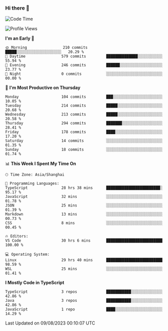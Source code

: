### Hi there 👋

<!--
**waynelwz/waynelwz** is a ✨ _special_ ✨ repository because its `README.md` (this file) appears on your GitHub profile.

Here are some ideas to get you started:

- 🔭 I’m currently working on ...
- 🌱 I’m currently learning ...
- 👯 I’m looking to collaborate on ...
- 🤔 I’m looking for help with ...
- 💬 Ask me about ...
- 📫 How to reach me: ...
- 😄 Pronouns: ...
- ⚡ Fun fact: ...
-->

<!--START_SECTION:waka-->
![Code Time](http://img.shields.io/badge/Code%20Time-1%2C731%20hrs%2025%20mins-blue)

![Profile Views](http://img.shields.io/badge/Profile%20Views-0-blue)

**I'm an Early 🐤** 

```text
🌞 Morning                210 commits         █████░░░░░░░░░░░░░░░░░░░░   20.29 % 
🌆 Daytime                579 commits         ██████████████░░░░░░░░░░░   55.94 % 
🌃 Evening                246 commits         ██████░░░░░░░░░░░░░░░░░░░   23.77 % 
🌙 Night                  0 commits           ░░░░░░░░░░░░░░░░░░░░░░░░░   00.00 % 
```
📅 **I'm Most Productive on Thursday** 

```text
Monday                   104 commits         ███░░░░░░░░░░░░░░░░░░░░░░   10.05 % 
Tuesday                  214 commits         █████░░░░░░░░░░░░░░░░░░░░   20.68 % 
Wednesday                213 commits         █████░░░░░░░░░░░░░░░░░░░░   20.58 % 
Thursday                 294 commits         ███████░░░░░░░░░░░░░░░░░░   28.41 % 
Friday                   178 commits         ████░░░░░░░░░░░░░░░░░░░░░   17.20 % 
Saturday                 14 commits          ░░░░░░░░░░░░░░░░░░░░░░░░░   01.35 % 
Sunday                   18 commits          ░░░░░░░░░░░░░░░░░░░░░░░░░   01.74 % 
```


📊 **This Week I Spent My Time On** 

```text
🕑︎ Time Zone: Asia/Shanghai

💬 Programming Languages: 
TypeScript               28 hrs 38 mins      ████████████████████████░   95.17 % 
JavaScript               32 mins             ░░░░░░░░░░░░░░░░░░░░░░░░░   01.78 % 
JSON                     25 mins             ░░░░░░░░░░░░░░░░░░░░░░░░░   01.39 % 
Markdown                 13 mins             ░░░░░░░░░░░░░░░░░░░░░░░░░   00.73 % 
CSS                      8 mins              ░░░░░░░░░░░░░░░░░░░░░░░░░   00.45 % 

🔥 Editors: 
VS Code                  30 hrs 6 mins       █████████████████████████   100.00 % 

💻 Operating System: 
Linux                    29 hrs 40 mins      █████████████████████████   98.59 % 
WSL                      25 mins             ░░░░░░░░░░░░░░░░░░░░░░░░░   01.41 % 
```

**I Mostly Code in TypeScript** 

```text
TypeScript               3 repos             ███████████░░░░░░░░░░░░░░   42.86 % 
Java                     3 repos             ███████████░░░░░░░░░░░░░░   42.86 % 
JavaScript               1 repo              ████░░░░░░░░░░░░░░░░░░░░░   14.29 % 
```




 Last Updated on 09/08/2023 00:10:07 UTC
<!--END_SECTION:waka-->
